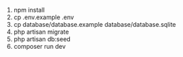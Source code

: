 1. npm install
2. cp .env.example .env
3. cp database/database.example database/database.sqlite
4. php artisan migrate
5. php artisan db:seed
6. composer run dev

